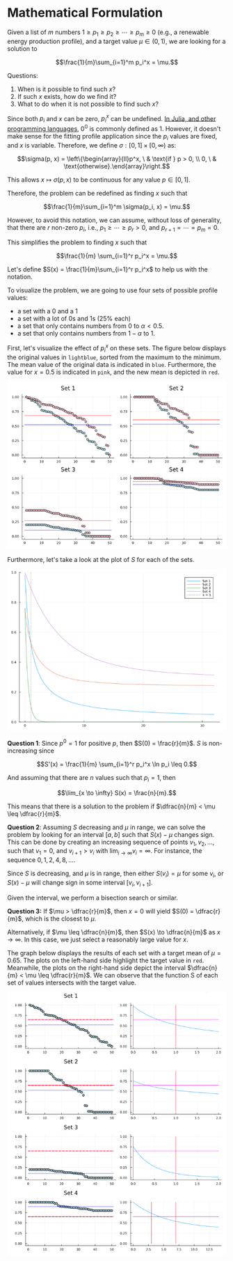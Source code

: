 # Mathematical Formulation

Given a list of $m$ numbers $1 \geq p_1 \geq p_2 \geq \cdots \geq p_m \geq 0$ (e.g., a renewable energy production profile), and a target value $\mu \in (0, 1)$, we are looking for a solution to

$$\frac{1}{m}\sum_{i=1}^m p_i^x = \mu.$$

Questions:

1. When is it possible to find such $x$?
2. If such $x$ exists, how do we find it?
3. What to do when it is not possible to find such $x$?

Since both $p_i$ and $x$ can be zero, $p_i^x$ can be undefined. [In Julia, and other programming languages](https://en.wikipedia.org/wiki/Zero_to_the_power_of_zero), $0^0$ is commonly defined as 1. However, it doesn't make sense for the fitting profile application since the $p_i$ values are fixed, and $x$ is variable. Therefore, we define $\sigma:[0,1]\times[0,\infty)$ as:

$$\sigma(p, x) = \left\{\begin{array}{ll}p^x, \ & \text{if } p > 0, \\ 0, \ & \text{otherwise}.\end{array}\right.$$

This allows $x \mapsto \sigma(p, x)$ to be continuous for any value $p \in [0, 1]$.

Therefore, the problem can be redefined as finding $x$ such that

$$\frac{1}{m}\sum_{i=1}^m \sigma(p_i, x) = \mu.$$

However, to avoid this notation, we can assume, without loss of generality, that there are $r$ non-zero $p_i$, i.e., $p_1 \geq \cdots \geq p_r > 0$, and $p_{r+1} = \cdots = p_m = 0$.

This simplifies the problem to finding $x$ such that

$$\frac{1}{m} \sum_{i=1}^r p_i^x = \mu.$$

Let's define $S(x) = \frac{1}{m}\sum_{i=1}^r p_i^x$ to help us with the notation.

To visualize the problem, we are going to use four sets of possible profile values:

- a set with a 0 and a 1
- a set with a lot of 0s and 1s (25% each)
- a set that only contains numbers from 0 to $\alpha < 0.5$.
- a set that only contains numbers from $1 - \alpha$ to 1.

First, let's visualize the effect of $p_i^x$ on these sets. The figure below displays the original values in `lightblue`, sorted from the maximum to the minimum. The mean value of the original data is indicated in `blue`. Furthermore, the value for $x=0.5$ is indicated in `pink`, and the new mean is depicted in `red`.

![Example sets](./figs/mf-example-sets.png)

Furthermore, let's take a look at the plot of $S$ for each of the sets.

![S funtion for the example sets](./figs/mf-example-sets-S-function.png)

**Question 1**: Since $p^0 = 1$ for positive $p$, then $S(0) = \frac{r}{m}$.
$S$ is non-increasing since

$$S'(x) = \frac{1}{m} \sum_{i=1}^r p_i^x \ln p_i \leq 0.$$

And assuming that there are $n$ values such that $p_i = 1$, then

$$\lim_{x \to \infty} S(x) = \frac{n}{m}.$$

This means that there is a solution to the problem if $\dfrac{n}{m} < \mu \leq \dfrac{r}{m}$.

**Question 2**:
Assuming $S$ decreasing and $\mu$ in range, we can solve the problem by looking for an interval $[a, b]$ such that $S(x) - \mu$ changes sign.
This can be done by creating an increasing sequence of points $v_1, v_2, \dots$, such that $v_1 = 0$, and $v_{i+1} > v_i$ with $\lim_{i \to \infty} v_i = \infty$.
For instance, the sequence $0, 1, 2, 4, 8, \dots$.

Since $S$ is decreasing, and $\mu$ is in range, then either $S(v_i) = \mu$ for some $v_i$, or $S(x) - \mu$ will change sign in some interval $[v_i, v_{i+1}]$.

Given the interval, we perform a bisection search or similar.

**Question 3:** If $\mu > \dfrac{r}{m}$, then $x = 0$ will yield $S(0) = \dfrac{r}{m}$, which is the closest to $\mu$.

Alternatively, if $\mu \leq \dfrac{n}{m}$, then $S(x) \to \dfrac{n}{m}$ as $x \to \infty$. In this case, we just select a reasonably large value for $x$.

The graph below displays the results of each set with a target mean of $\mu = 0.65$. The plots on the left-hand side highlight the target value in `red`. Meanwhile, the plots on the right-hand side depict the interval $\dfrac{n}{m} < \mu \leq \dfrac{r}{m}$. We can observe that the function S of each set of values intersects with the target value.

![Example sets solution](./figs/mf-example-sets-solution.png)
